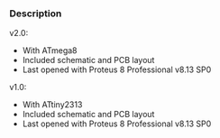 ### Description

v2.0:
- With ATmega8
- Included schematic and PCB layout
- Last opened with Proteus 8 Professional v8.13 SP0

v1.0:
- With ATtiny2313
- Included schematic and PCB layout
- Last opened with Proteus 8 Professional v8.13 SP0